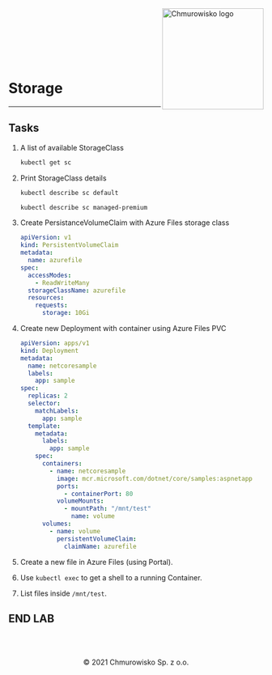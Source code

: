 <img src="../../../img/logo.png" alt="Chmurowisko logo" width="200" align="right">
<br><br>
<br><br>
<br><br>

# Storage

---

## Tasks

1. A list of available StorageClass

   ```bash
   kubectl get sc
   ```

1. Print StorageClass details

   ```bash
   kubectl describe sc default
   ```

   ```bash
   kubectl describe sc managed-premium
   ```

1. Create PersistanceVolumeClaim with Azure Files storage class

   ```yaml
   apiVersion: v1
   kind: PersistentVolumeClaim
   metadata:
     name: azurefile
   spec:
     accessModes:
       - ReadWriteMany
     storageClassName: azurefile
     resources:
       requests:
         storage: 10Gi
   ```

1. Create new Deployment with container using Azure Files PVC

   ```yaml
   apiVersion: apps/v1
   kind: Deployment
   metadata:
     name: netcoresample
     labels:
       app: sample
   spec:
     replicas: 2
     selector:
       matchLabels:
         app: sample
     template:
       metadata:
         labels:
           app: sample
       spec:
         containers:
           - name: netcoresample
             image: mcr.microsoft.com/dotnet/core/samples:aspnetapp
             ports:
               - containerPort: 80
             volumeMounts:
               - mountPath: "/mnt/test"
                 name: volume
         volumes:
           - name: volume
             persistentVolumeClaim:
               claimName: azurefile
   ```

1. Create a new file in Azure Files (using Portal).
1. Use `kubectl exec` to get a shell to a running Container.
1. List files inside `/mnt/test`.

## END LAB

<br><br>

<center><p>&copy; 2021 Chmurowisko Sp. z o.o.<p></center>
